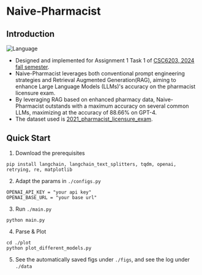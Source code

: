 # Naive-Pharmacist

## Introduction
![Language](https://img.shields.io/badge/language-python-brightgreen)

- Designed and implemented for Assignment 1 Task 1 of [CSC6203, 2024 fall semester](https://llm-course.github.io/).
- Naive-Pharmacist leverages both conventional prompt engineering strategies and Retrieval Augmented Generation(RAG), aiming to enhance Large Language Models (LLMs)'s accuracy on the pharmacist licensure exam.
- By leveraging RAG based on enhanced pharmacy data, Naive-Pharmacist outstands with a maximum accuracy on several common LLMs, maximizing at the accuracy of 88.66% on GPT-4.
- The dataset used is [2021_pharmacist_licensure_exam](https://github.com/LLM-Course/LLM-course.github.io/tree/main/Assignments/Assignment1/task1).
## Quick Start
1. Download the prerequisites
```
pip install langchain, langchain_text_splitters, tqdm, openai, retrying, re, matplotlib
```
2. Adapt the params in ``./configs.py``
```
OPENAI_API_KEY = "your api key"
OPENAI_BASE_URL = "your base url"
```
3. Run ``./main.py``
```
python main.py
```
4. Parse & Plot
```
cd ./plot
python plot_different_models.py
```
5. See the automatically saved figs under ``./figs``, and see the log under ``./data``
